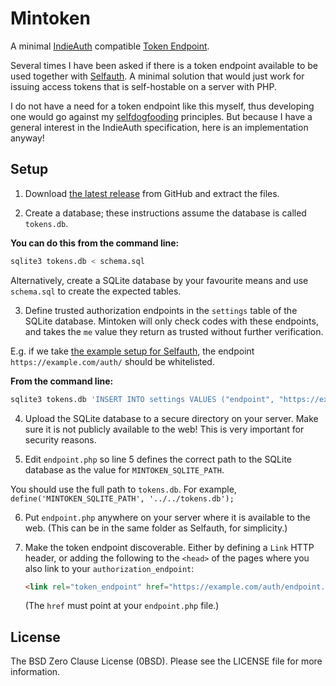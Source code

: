 # Mintoken

A minimal [IndieAuth][] compatible [Token Endpoint][].

Several times I have been asked if there is a token endpoint available to be used together with [Selfauth][]. A minimal solution that would just work for issuing access tokens that is self-hostable on a server with PHP.

I do not have a need for a token endpoint like this myself, thus developing one would go against my [selfdogfooding][] principles. But because I have a general interest in the IndieAuth specification, here is an implementation anyway!

[IndieAuth]: https://indieauth.net/
[Token Endpoint]: https://indieauth.spec.indieweb.org/#token-endpoint
[Selfauth]: https://github.com/Inklings-io/selfauth
[selfdogfooding]: https://indieweb.org/selfdogfood

## Setup

1. Download [the latest release](https://github.com/Zegnat/php-mintoken/releases/latest) from GitHub and extract the files.
   
2. Create a database; these instructions assume the database is called `tokens.db`.

**You can do this from the command line:**
   
   ```bash
   sqlite3 tokens.db < schema.sql
   ```

Alternatively, create a SQLite database by your favourite means and use `schema.sql` to create the expected tables.
   
3. Define trusted authorization endpoints in the `settings` table of the SQLite database. Mintoken will only check codes with these endpoints, and takes the `me` value they return as trusted without further verification.
   
E.g. if we take [the example setup for Selfauth](https://github.com/Inklings-io/selfauth#setup), the endpoint `https://example.com/auth/` should be whitelisted.
   
**From the command line:**
   
   ```bash
   sqlite3 tokens.db 'INSERT INTO settings VALUES ("endpoint", "https://example.com/auth/");'
   ```

4. Upload the SQLite database to a secure directory on your server. Make sure it is not publicly available to the web! This is very important for security reasons.
   
5. Edit `endpoint.php` so line 5 defines the correct path to the SQLite database as the value for `MINTOKEN_SQLITE_PATH`.

You should use the full path to `tokens.db`. For example, `define('MINTOKEN_SQLITE_PATH', '../../tokens.db');`
   
6. Put `endpoint.php` anywhere on your server where it is available to the web. (This can be in the same folder as Selfauth, for simplicity.)
   
7. Make the token endpoint discoverable. Either by defining a `Link` HTTP header, or adding the following to the `<head>` of the pages where you also link to your `authorization_endpoint`:
   
   ```html
   <link rel="token_endpoint" href="https://example.com/auth/endpoint.php">
   ```
   
   (The `href` must point at your `endpoint.php` file.)

## License

The BSD Zero Clause License (0BSD). Please see the LICENSE file for
more information.
